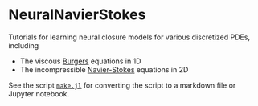 # NeuralNavierStokes

Tutorials for learning neural closure models for various discretized PDEs,
including

- The viscous [Burgers](burgers.jl) equations in 1D
- The incompressible [Navier-Stokes](navier_stokes_spectral.jl) equations in 2D

See the script [`make.jl`](./make.jl) for converting the script to a markdown
file or Jupyter notebook.
